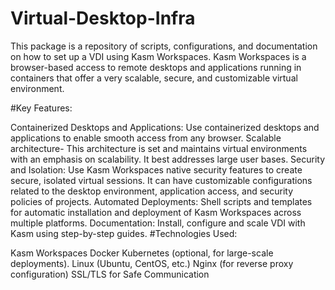 # Virtual-Desktop-Infra
This package is a repository of scripts, configurations, and documentation on how to set up a VDI using Kasm Workspaces. Kasm Workspaces is a browser-based access to remote desktops and applications running in containers that offer a very scalable, secure, and customizable virtual environment.

#Key Features:

Containerized Desktops and Applications: Use containerized desktops and applications to enable smooth access from any browser.
Scalable architecture- This architecture is set and maintains virtual environments with an emphasis on scalability. It best addresses large user bases.
Security and Isolation: Use Kasm Workspaces native security features to create secure, isolated virtual sessions.
It can have customizable configurations related to the desktop environment, application access, and security policies of projects.
Automated Deployments: Shell scripts and templates for automatic installation and deployment of Kasm Workspaces across multiple platforms.
Documentation: Install, configure and scale VDI with Kasm using step-by-step guides.
#Technologies Used:

Kasm Workspaces
Docker
Kubernetes (optional, for large-scale deployments).
Linux (Ubuntu, CentOS, etc.) Nginx (for reverse proxy configuration) SSL/TLS for Safe Communication
